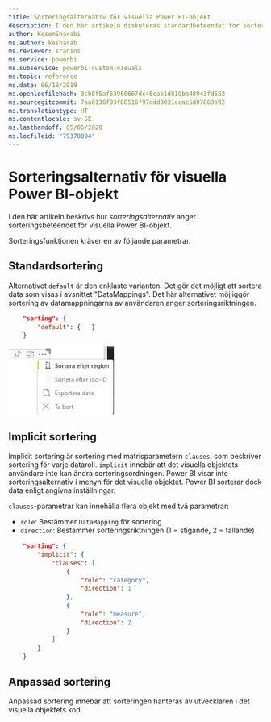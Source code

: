 ```yaml
---
title: Sorteringsalternativ för visuella Power BI-objekt
description: I den här artikeln diskuteras standardbeteendet för sortering för visuella Power BI-objekt.
author: KesemSharabi
ms.author: kesharab
ms.reviewer: sranins
ms.service: powerbi
ms.subservice: powerbi-custom-visuals
ms.topic: reference
ms.date: 06/18/2019
ms.openlocfilehash: 3cb8f5af63960667dc46cab1d818ba48943fd582
ms.sourcegitcommit: 7aa0136f93f88516f97ddd8031ccac5d07863b92
ms.translationtype: HT
ms.contentlocale: sv-SE
ms.lasthandoff: 05/05/2020
ms.locfileid: "79378094"
---
```

# <a name="sorting-options-for-power-bi-visuals"></a>Sorteringsalternativ för visuella Power BI-objekt

I den här artikeln beskrivs hur *sorteringsalternativ* anger sorteringsbeteendet för visuella Power BI-objekt. 

Sorteringsfunktionen kräver en av följande parametrar.

## <a name="default-sorting"></a>Standardsortering

Alternativet `default` är den enklaste varianten. Det gör det möjligt att sortera data som visas i avsnittet "DataMappings". Det här alternativet möjliggör sortering av datamappningarna av användaren anger sorteringsriktningen.

```json
    "sorting": {
        "default": {   }
    }
```

![Sorteringsalternativ i snabbmenyn](media/sort-options/sorting.png)

## <a name="implicit-sorting"></a>Implicit sortering

Implicit sortering är sortering med matrisparametern `clauses`, som beskriver sortering för varje dataroll. `implicit` innebär att det visuella objektets användare inte kan ändra sorteringsordningen. Power BI visar inte sorteringsalternativ i menyn för det visuella objektet. Power BI sorterar dock data enligt angivna inställningar.

`clauses`-parametrar kan innehålla flera objekt med två parametrar:

- `role`: Bestämmer `DataMapping` för sortering
- `direction`: Bestämmer sorteringsriktningen (1 = stigande, 2 = fallande)

```json
    "sorting": {
        "implicit": {
            "clauses": [
                {
                    "role": "category",
                    "direction": 1
                },
                {
                    "role": "measure",
                    "direction": 2
                }
            ]
        }
    }
```

## <a name="custom-sorting"></a>Anpassad sortering

Anpassad sortering innebär att sorteringen hanteras av utvecklaren i det visuella objektets kod.
